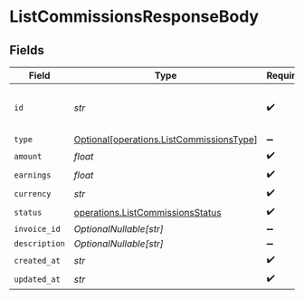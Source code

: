 # ListCommissionsResponseBody


## Fields

| Field                                                                                      | Type                                                                                       | Required                                                                                   | Description                                                                                | Example                                                                                    |
| ------------------------------------------------------------------------------------------ | ------------------------------------------------------------------------------------------ | ------------------------------------------------------------------------------------------ | ------------------------------------------------------------------------------------------ | ------------------------------------------------------------------------------------------ |
| `id`                                                                                       | *str*                                                                                      | :heavy_check_mark:                                                                         | The commission's unique ID on Dub.                                                         | cm_1JVR7XRCSR0EDBAF39FZ4PMYE                                                               |
| `type`                                                                                     | [Optional[operations.ListCommissionsType]](../../models/operations/listcommissionstype.md) | :heavy_minus_sign:                                                                         | N/A                                                                                        |                                                                                            |
| `amount`                                                                                   | *float*                                                                                    | :heavy_check_mark:                                                                         | N/A                                                                                        |                                                                                            |
| `earnings`                                                                                 | *float*                                                                                    | :heavy_check_mark:                                                                         | N/A                                                                                        |                                                                                            |
| `currency`                                                                                 | *str*                                                                                      | :heavy_check_mark:                                                                         | N/A                                                                                        |                                                                                            |
| `status`                                                                                   | [operations.ListCommissionsStatus](../../models/operations/listcommissionsstatus.md)       | :heavy_check_mark:                                                                         | N/A                                                                                        |                                                                                            |
| `invoice_id`                                                                               | *OptionalNullable[str]*                                                                    | :heavy_minus_sign:                                                                         | N/A                                                                                        |                                                                                            |
| `description`                                                                              | *OptionalNullable[str]*                                                                    | :heavy_minus_sign:                                                                         | N/A                                                                                        |                                                                                            |
| `created_at`                                                                               | *str*                                                                                      | :heavy_check_mark:                                                                         | N/A                                                                                        |                                                                                            |
| `updated_at`                                                                               | *str*                                                                                      | :heavy_check_mark:                                                                         | N/A                                                                                        |                                                                                            |